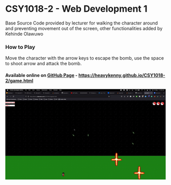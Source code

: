 # CSY1018-2 - Web Development 1

Base Source Code provided by lecturer for walking the character around and preventing movement out of the screen, 
other functionalities added by Kehinde Olawuwo

### How to Play

Move the character with the arrow keys to escape the bomb, use the space to shoot arrow and attack the bomb.

#### Available online on [GitHub Page](https://heavykenny.github.io/CSY1018-2/game.html) - https://heavykenny.github.io/CSY1018-2/game.html

<p align="center">
  <img src="./game.gif">
</p>
